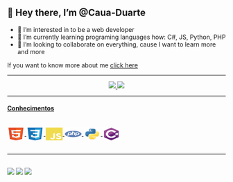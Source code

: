 ## 👋 Hey there, I’m @Caua-Duarte

- 👀 I’m interested in to be a web developer 
- 🌱 I’m currently learning  programing languages how: C#, JS, Python, PHP
- 💞️ I’m looking to collaborate on everything, cause I want to learn more and more

If you want to know more about me <a href="https://cauaduarte.netlify.app/"> click here </a>

---

 <div align="center" text="center">
  <a href="https://github.com/Caua-Duarte">
  <img width="50%" height"600px" src="https://github-readme-stats.vercel.app/api?username=Caua-Duarte&show_icons=true&theme=midnight-purple&include_all_commits=true&count_private=true"/>
  <img width="40%" height"700px" src="https://github-readme-stats.vercel.app/api/top-langs/?username=Caua-Duarte&layout=compact&langs_count=7&theme=midnight-purple"/>
</div>
 
 ---
 
#### Conhecimentos
  
<div style="display: inline_block"><br>
  <img align="center" alt="Caua-HTML" height="30" width="40" src="https://raw.githubusercontent.com/devicons/devicon/master/icons/html5/html5-original.svg">
  <img align="center" alt="Caua-CSS" height="30" width="40" src="https://raw.githubusercontent.com/devicons/devicon/master/icons/css3/css3-original.svg">
  <img align="center" alt="Caua-Js" height="30" width="40" src="https://raw.githubusercontent.com/devicons/devicon/master/icons/javascript/javascript-plain.svg">
  <img align="center" alt="Caua-PHP" height="30" width="40" src="https://raw.githubusercontent.com/devicons/devicon/master/icons/php/php-plain.svg">
  <img align="center" alt="Caua-Python" height="30" width="40" src="https://raw.githubusercontent.com/devicons/devicon/master/icons/python/python-original.svg">
  <img align="center" alt="Caua-Csharp" height="30" width="40" src="https://raw.githubusercontent.com/devicons/devicon/master/icons/csharp/csharp-original.svg">
</div>

<br>
  
---
  
<br>
 
<div> 
  <a href="https://t.me/Caua_Duarte" target="_blank"><img src="https://img.shields.io/badge/-Telegram-%230077B5?style=for-the-badge&logo=telegram&logoColor=white" target="_blank"></a>
  <a href="https://instagram.com/duartecaua" target="_blank"><img src="https://img.shields.io/badge/-Instagram-%23E4405F?style=for-the-badge&logo=instagram&logoColor=white" target="_blank"></a>
  <a href="https://www.linkedin.com/in/cauã-sampaio-5064b81b9/" target="_blank"><img src="https://img.shields.io/badge/-LinkedIn-%230077B5?style=for-the-badge&logo=linkedin&logoColor=white" target="_blank"></a> 
 
 
</div>
